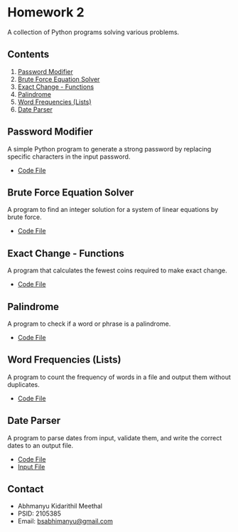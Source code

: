 

# Homework 2

A collection of Python programs solving various problems.

## Contents

1. [Password Modifier](#password-modifier)
2. [Brute Force Equation Solver](#brute-force-equation-solver)
3. [Exact Change - Functions](#exact-change-functions)
4. [Palindrome](#palindrome)
5. [Word Frequencies (Lists)](#word-frequencies-lists)
6. [Date Parser](#date-parser)

## Password Modifier

A simple Python program to generate a strong password by replacing specific characters in the input password.

- [Code File](https://github.com/abhifyy/CIS2348/blob/main/Homework2/6.17zybook.py)

## Brute Force Equation Solver

A program to find an integer solution for a system of linear equations by brute force.

- [Code File](https://github.com/abhifyy/CIS2348/blob/main/Homework2/6.22zybook.py)

## Exact Change - Functions

A program that calculates the fewest coins required to make exact change.

- [Code File](https://github.com/abhifyy/CIS2348/blob/main/Homework2/7.25zybook.py)

## Palindrome

A program to check if a word or phrase is a palindrome.

- [Code File](https://github.com/abhifyy/CIS2348/blob/main/Homework2/8.10zybook.py)

## Word Frequencies (Lists)

A program to count the frequency of words in a file and output them without duplicates.

- [Code File](https://github.com/abhifyy/CIS2348/blob/main/Homework2/9.10zybook.py)

## Date Parser

A program to parse dates from input, validate them, and write the correct dates to an output file.

- [Code File](https://github.com/abhifyy/CIS2348/blob/main/Homework2/date_parser.py)
- [Input File](https://github.com/abhifyy/CIS2348/blob/main/Homework2/inputDates.txt)



## Contact

- Abhmanyu Kidarithil Meethal
- PSID: 2105385
- Email: bsabhimanyu@gmail.com

